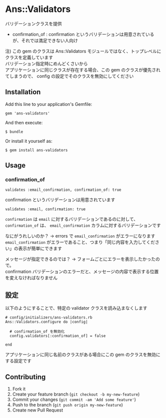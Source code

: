 # Ans::Validators

バリデーションクラスを提供

* confirmation_of : confirmation というバリデーションは用意されているが、それでは満足できない人向け

注) この gem のクラスは Ans::Validators モジュールではなく、トップレベルにクラスを定義しています  
バリデーション指定時にめんどくさいから  
アプリケーションに同じクラスが存在する場合、この gem のクラスが優先されてしまうので、 config の設定でそのクラスを無効にしてください

## Installation

Add this line to your application's Gemfile:

    gem 'ans-validators'

And then execute:

    $ bundle

Or install it yourself as:

    $ gem install ans-validators

## Usage

### confirmation_of

    validates :email_confirmation, confirmation_of: true

confirmation というバリデーションは用意されています

    validates :email, confirmation: true

`confirmation` は `email` に対するバリデーションであるのに対して、 `confirmation_of` は、 `email_confirmation` カラムに対するバリデーションです

なにがうれしいのか？ → errors で `email_confirmation` がエラーになります  
`email_confirmation` がエラーであること、つまり「同じ内容を入力してください」の表示が簡単にできます

メッセージが指定できるのでは？ → フォームごとにエラーを表示したかったので。  
confirmation バリデーションのエラーだと、メッセージの内容で表示する位置を変えなければなりません

## 設定

以下のようにすることで、特定の validator クラスを読み込まなくします

    # config/initializers/ans-validators.rb
    Ans::Validators.configure do |config|

      # confirmation_of を無効化
      config.validators[:confirmation_of] = false

    end

アプリケーションに同じ名前のクラスがある場合にこの gem のクラスを無効にする設定です

## Contributing

1. Fork it
2. Create your feature branch (`git checkout -b my-new-feature`)
3. Commit your changes (`git commit -am 'Add some feature'`)
4. Push to the branch (`git push origin my-new-feature`)
5. Create new Pull Request

